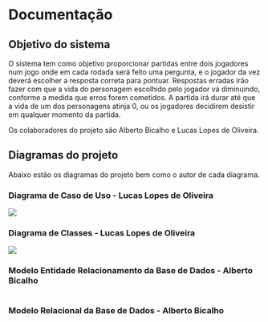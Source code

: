 # Documentação
<h2>Objetivo do sistema</h2>

O sistema tem como objetivo proporcionar partidas entre dois jogadores num jogo onde em cada rodada será feito uma pergunta, e o jogador da vez deverá escolher a resposta correta para pontuar. Respostas erradas irão fazer com que a vida do personagem escolhido pelo jogador vá diminuindo, conforme a medida que erros forem cometidos. A partida irá durar até que a vida de um dos personagens atinja 0, ou os jogadores decidirem desistir em qualquer momento da partida.

Os colaboradores do projeto são Alberto Bicalho e Lucas Lopes de Oliveira.

<h2>Diagramas do projeto</h2>
Abaixo estão os diagramas do projeto bem como o autor de cada diagrama.

<h3>Diagrama de Caso de Uso - Lucas Lopes de Oliveira</h3>
<img src="https://bn1304files.storage.live.com/y4mKa8CxCYySuXkvAH-_YAsGH_P-dn-ObunddHVjC8k-ZICrT4FjMqw6h36UbCHKS9JiR06xV5ZYrGqWEKYxWwNKn14DHJ2HBc07cYykmwPjJ8lc7dac02Rl0VoaG9D6qSMdO0t45U_oTPkQaL1SPU4yfp3xGfT_pDLWRCIJV5MT6CaGloDUNo8Zd9u5a7xhkVa?width=2925&height=2213&cropmode=none">

<h3>Diagrama de Classes - Lucas Lopes de Oliveira</h3>
<img src="https://bn1304files.storage.live.com/y4mdtHY8FKwEfjEkKQfQqVxTnxtP9jFuJUk5SXFoPoYqM0dEntsXbZkxMgyIooruDvdcxa1Iapi3CHqxbelrt7mIPtam4CHrEafFn4X9QaujfJcx-9bDFIxdV6BRADY2e13bVrwa_xUqPA81XqGHKvESXiikz98XFQWirpjUNQMPghYXQ6FFrwh5LZkyXaOh7fb?width=2784&height=2520&cropmode=none">

<h3>Modelo Entidade Relacionamento da Base de Dados - Alberto Bicalho</h3>
<img src="">

<h3>Modelo Relacional da Base de Dados - Alberto Bicalho</h3>
<img src="">
